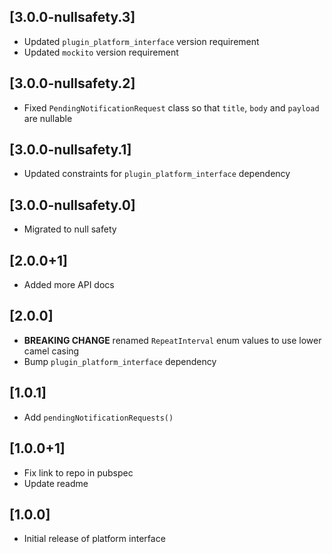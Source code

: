 ## [3.0.0-nullsafety.3]

* Updated `plugin_platform_interface` version requirement
* Updated `mockito` version requirement

## [3.0.0-nullsafety.2]

* Fixed `PendingNotificationRequest` class so that `title`, `body` and `payload` are nullable

## [3.0.0-nullsafety.1]

* Updated constraints for `plugin_platform_interface` dependency

## [3.0.0-nullsafety.0]

* Migrated to null safety

## [2.0.0+1]

* Added more API docs

## [2.0.0]

* **BREAKING CHANGE** renamed `RepeatInterval` enum values to use lower camel casing
* Bump `plugin_platform_interface` dependency

## [1.0.1]

* Add `pendingNotificationRequests()`

## [1.0.0+1]

* Fix link to repo in pubspec
* Update readme

## [1.0.0]

* Initial release of platform interface
